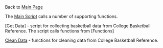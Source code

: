 Back to [Main Page](https://github.com/jsachs802/research_overview/blob/main/README.md)

The [Main Script](https://github.com/jsachs802/research_overview/blob/main/college_basketball/adv_game_log_pipeline.ipynb) calls a number of supporting functions. 

[Get Data] - script for collecting basketball data from College Basketball Reference. The script calls functions from [Functions]

[Clean Data](https://github.com/jsachs802/research_overview/blob/main/college_basketball/clean_data.py) - functions for cleaning data from College Basketball Reference.

